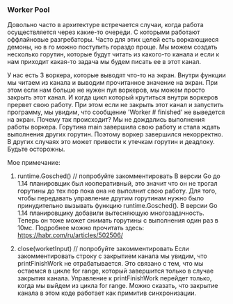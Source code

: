 ### Worker Pool

Довольно часто в архитектуре встречается случаи, когда работа осуществляется через какие-то очереди. С которыми работают оффлайновые разгребаторы. Часто для этих целей есть воркающиеся демоны, но в го можно поступить гораздо проще. Мы можем создать несколько горутин, которые будут читать из какого-то канала и если к нам приходит какая-то задача мы будем писать ее в этот канал.

У нас есть 3 воркера, которые выводят что-то на экран. Внутри функции мы читаем из канала и выводим прочитанное значение на экран. При этом если нам больше не нужен пул воркеров, мы можем просто закрыть этот канал. И когда цикл который крутиться внутри воркеров прервет свою работу. При этом если не закрыть этот канал и запустить программу, мы увидим, что сообщение 'Worker # finished' не выведется на экран. 
Почему так происходит? Мы не дождались выполнения работы воркера. Горутина main завершила свою работу и стала ждать выполнения других горутин. Поэтому воркер завершился некорректно. В других случаях это может привести к утечкам горутин и деадлоку. Будьте осторожны.

Мое примечание: 

1) runtime.Gosched() // попробуйте закомментировать
В версии Go до 1.14 планировщик был кооперативный, это значит что он не трогал горутины до тех пор пока она не выполнит свою работу. Для того, чтобы передавать управление другим горутинам нужно было принудительно вызывать функцию runtime.Gosched(). 
В версии Go 1.14 планировщику добавили вытесняющую многозадачность. Теперь он тоже может снимать горутины с выполнения один раз в 10мс.
Подробнее можно прочитать здесь: https://habr.com/ru/articles/502506/

2) close(worketInput) // попробуйте закомментировать
Если закомментировать строку с закрытием канала мы увидим, что printFinishWork не отрабатывается. Это связано с тем, что мы остаемся в цикле for range, который завершится только в случае закрытия канала. Управление к printFinishWork перейдет только, когда мы выйдем из цикла for range. Можно сказать, что закрытие канала в этом коде работает как примитив синхронизации.
